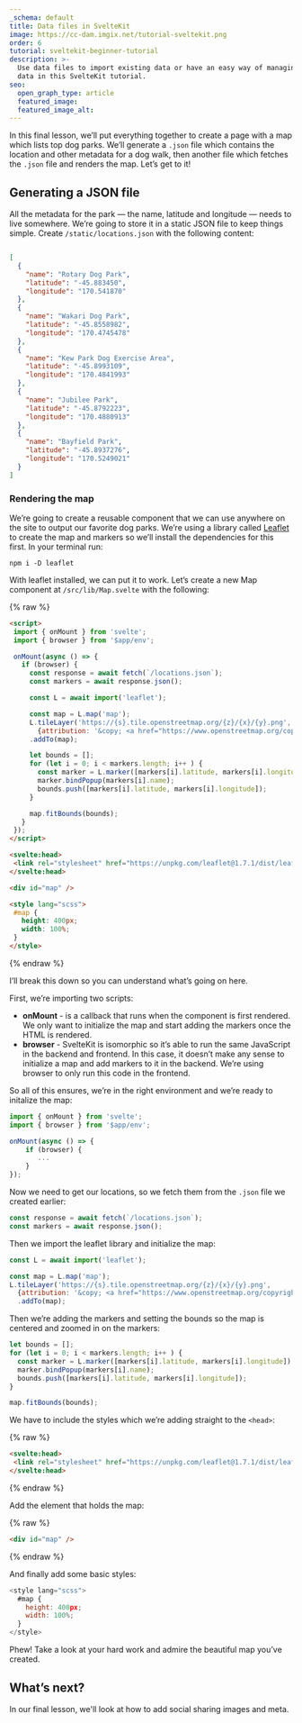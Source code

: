 ```yaml
---
_schema: default
title: Data files in SvelteKit
image: https://cc-dam.imgix.net/tutorial-sveltekit.png
order: 6
tutorial: sveltekit-beginner-tutorial
description: >-
  Use data files to import existing data or have an easy way of managing global
  data in this SvelteKit tutorial.
seo:
  open_graph_type: article
  featured_image:
  featured_image_alt:
---
```

In this final lesson, we’ll put everything together to create a page with a map which lists top dog parks. We’ll generate a `.json` file which contains the location and other metadata for a dog walk, then another file which fetches the `.json` file and renders the map. Let’s get to it!

## Generating a JSON file

All the metadata for the park — the name, latitude and longitude — needs to live somewhere. We’re going to store it in a static JSON file to keep things simple. Create `/static/locations.json` with the following content:

```json

[
  {
    "name": "Rotary Dog Park",
    "latitude": "-45.883450",
    "longitude": "170.541870"
  },
  {
    "name": "Wakari Dog Park",
    "latitude": "-45.8558982",
    "longitude": "170.4745478"
  },
  {
    "name": "Kew Park Dog Exercise Area",
    "latitude": "-45.8993109",
    "longitude": "170.4841993"
  },
  {
    "name": "Jubilee Park",
    "latitude": "-45.8792223",
    "longitude": "170.4880913"
  },
  {
    "name": "Bayfield Park",
    "latitude": "-45.8937276",
    "longitude": "170.5249021"
  }
]
```

### Rendering the map

We’re going to create a reusable component that we can use anywhere on the site to output our favorite dog parks. We’re using a library called [Leaflet](https://leafletjs.com/) to create the map and markers so we’ll install the dependencies for this first. In your terminal run:

```shell
npm i -D leaflet
```

With leaflet installed, we can put it to work. Let’s create a new Map component at `/src/lib/Map.svelte` with the following:

{% raw %}

```html
<script>
 import { onMount } from 'svelte';
 import { browser } from '$app/env';

 onMount(async () => {
   if (browser) {
     const response = await fetch(`/locations.json`);
     const markers = await response.json();

     const L = await import('leaflet');

     const map = L.map('map');
     L.tileLayer('https://{s}.tile.openstreetmap.org/{z}/{x}/{y}.png',
       {attribution: '&copy; <a href="https://www.openstreetmap.org/copyright">OpenStreetMap</a> contributors'})
     .addTo(map);

     let bounds = [];
     for (let i = 0; i < markers.length; i++ ) {
       const marker = L.marker([markers[i].latitude, markers[i].longitude]).addTo(map);
       marker.bindPopup(markers[i].name);
       bounds.push([markers[i].latitude, markers[i].longitude]);
     }

     map.fitBounds(bounds);
   }
 });
</script>

<svelte:head>
 <link rel="stylesheet" href="https://unpkg.com/leaflet@1.7.1/dist/leaflet.css" crossorigin=""/>
</svelte:head>

<div id="map" />

<style lang="scss">
 #map {
   height: 400px;
   width: 100%;
 }
</style>
```

{% endraw %}

I’ll break this down so you can understand what’s going on here.

First, we’re importing two scripts:

* **onMount** - is a callback that runs when the component is first rendered. We only want to initialize the map and start adding the markers once the HTML is rendered.
* **browser** - SvelteKit is isomorphic so it’s able to run the same JavaScript in the backend and frontend. In this case, it doesn’t make any sense to initialize a map and add markers to it in the backend. We’re using browser to only run this code in the frontend.

So all of this ensures, we’re in the right environment and we’re ready to initalize the map:

```javascript
import { onMount } from 'svelte';
import { browser } from '$app/env';

onMount(async () => {
    if (browser) {
       ...
    }
});
```

Now we need to get our locations, so we fetch them from the `.json` file we created earlier:

```javascript
const response = await fetch(`/locations.json`);
const markers = await response.json();
```

Then we import the leaflet library and initialize the map:

```javascript
const L = await import('leaflet');

const map = L.map('map');
L.tileLayer('https://{s}.tile.openstreetmap.org/{z}/{x}/{y}.png',
  {attribution: '&copy; <a href="https://www.openstreetmap.org/copyright">OpenStreetMap</a> contributors'})
  .addTo(map);
```

Then we’re adding the markers and setting the bounds so the map is centered and zoomed in on the markers:

```javascript
let bounds = [];
for (let i = 0; i < markers.length; i++ ) {
  const marker = L.marker([markers[i].latitude, markers[i].longitude]).addTo(map);
  marker.bindPopup(markers[i].name);
  bounds.push([markers[i].latitude, markers[i].longitude]);
}

map.fitBounds(bounds);
```

We have to include the styles which we’re adding straight to the `<head>`\:

{% raw %}

```html
<svelte:head>
 <link rel="stylesheet" href="https://unpkg.com/leaflet@1.7.1/dist/leaflet.css" crossorigin=""/>
</svelte:head>
```

{% endraw %}

Add the element that holds the map:

{% raw %}

```html
<div id="map" />
```

{% endraw %}

And finally add some basic styles:

```javascript
<style lang="scss">
  #map {
    height: 400px;
    width: 100%;
  }
</style>
```

Phew! Take a look at your hard work and admire the beautiful map you’ve created.

## What’s next?

In our final lesson, we'll look at how to add social sharing images and meta.